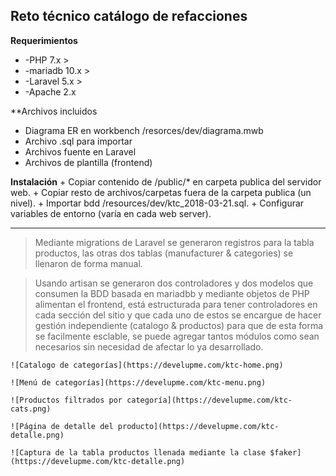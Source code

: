 ## Reto técnico catálogo de refacciones
  **Requerimientos**
  * -PHP 7.x >
  * -mariadb 10.x >
  * -Laravel 5.x >
  * -Apache 2.x


  **Archivos incluidos
   + Diagrama ER en workbench /resorces/dev/diagrama.mwb
   + Archivo .sql para importar
   + Archivos fuente en Laravel
   + Archivos de plantilla (frontend)


  **Instalación**
	+ Copiar contenido de /public/* en carpeta publica del servidor web.
	+ Copiar resto de archivos/carpetas fuera de la carpeta publica (un nivel).
	+ Importar bdd /resources/dev/ktc_2018-03-21.sql.
	+ Configurar variables de entorno (varía en cada web server).


-------

   > Mediante migrations de Laravel se generaron registros para la tabla productos, las otras dos tablas (manufacturer & categories) se llenaron de forma manual.

   >Usando artisan se generaron dos controladores y dos modelos que consumen la BDD basada en mariadbb y mediante objetos de PHP alimentan el frontend, está estructurada para tener controladores en cada sección del sitio y que cada uno de estos se encargue de hacer gestión independiente (catalogo & productos) para que de esta forma se facilmente esclable, se puede agregar tantos módulos como sean necesarios sin necesidad de afectar lo ya desarrollado.

	![Catalogo de categorías](https://develupme.com/ktc-home.png)

	![Menú de categorías](https://develupme.com/ktc-menu.png)

	![Productos filtrados por categoría](https://develupme.com/ktc-cats.png)

	![Página de detalle del producto](https://develupme.com/ktc-detalle.png)
	
	![Captura de la tabla productos llenada mediante la clase $faker](https://develupme.com/ktc-detalle.png)



